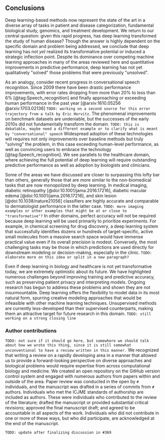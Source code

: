 ## Conclusions

Deep learning-based methods now represent the state of the art in a diverse
array of tasks in patient and disease categorization, fundamental biological
study, genomics, and treatment development.  We return to our central question:
given this rapid progress, has deep learning transformed the study of human
disease?  Though the answer is highly dependent on the specific domain and
problem being addressed, we conclude that deep learning has not *yet* realized
its transformative potential or induced a strategic inflection point.  Despite
its dominance over competing machine learning approaches in many of the areas
reviewed here and quantitative improvements in predictive performance, deep
learning has not yet qualitatively "solved" those problems that were previously
"unsolved".

As an analogy, consider recent progress in conversational speech recognition.
Since 2009 there have been drastic performance improvements, with error rates
dropping from more than 20% to less than 6% [@tag:Speech_recognition] and
finally approaching or exceeding human performance in the past year
[@arxiv:1610.05256 @arxiv:1703.02136] `TODO: working on a second source for this
error trajectory from a talk by Eric Horvitz`. The phenomenal  improvements on
benchmark datasets are undeniable, but the successes of the early 2010s did not
fundamentally transform the domain. `TODO: this is debatable, maybe need a
different example or to clarify what is meant by "conversational" speech`
Widespread adoption of these technologies will requires not only improvements
over baseline methods but truly "solving" the problem, in this case exceeding
human-level performance, as well as convincing users to embrace the technology
[@tag:Speech_recognition].  We see parallels to the healthcare domain, where
achieving the full potential of deep learning will require outstanding
predictive performance as well as adoption by biologists and clinicians.

Some of the areas we have discussed are closer to surpassing this lofty bar than
others, generally those that are more similar to the non-biomedical tasks that
are now monopolized by deep learning.  In medical imaging, diabetic retinopathy
[@doi:10.1001/jama.2016.17216], diabetic macular edema
[@doi:10.1001/jama.2016.17216], and skin lesion [@doi:10.1038/nature21056]
classifiers are highly accurate and comparable to dermatologist performance in
the latter case. `TODO: more imaging examples or other examples that might be at
or close to "transformative"?`  In other domains, perfect accuracy will not be
required because deep learning will be used primarily to prioritize experiments.
For example, in chemical screening for drug discovery, a deep learning system
that successfully identifies dozens or hundreds of target-specific, active
small molecules from a massive search space would have immense practical value
even if its overall precision is modest. Conversely, the most challenging tasks
may be those in which predictions are used directly for downstream modeling or
decision-making, especially in the clinic. `TODO: elaborate more on this idea
or split in a new paragraph?`

Even if deep learning in biology and healthcare is not yet transformative today,
we are extremely optimistic about its future.  We have highlighted numerous
challenges beyond improving training and predictive accuracy, such as preserving
patient privacy and interpreting models.  Ongoing research has begun to address
these problems and shown they are not insurmountable.  Deep learning offers the
flexibility to model data in its most natural form, spurring creative modeling
approaches that would be infeasible with other machine learning techniques.
Unsupervised methods are currently less-developed than their supervised
counterparts, making them an attractive target for future research in this
domain.  `TODO: still working on a strong closing line`

### Author contributions

`TODO: not sure if it should go here, but somewhere we should talk about how we
wrote this thing, since it is still somewhat unconventional to have a review
written in this manner.` We recognized that writing a review on a rapidly
developing area in a manner that allowed us to provide a forward-looking
perspective on diverse approaches and biological problems would require
expertise from across computational biology and medicine. We created an open
repository on the GitHub version control system and engaged with numerous
authors from papers within and outside of the area. Paper review was conducted
in the open by `#` individuals, and the manuscript was drafted in a series of
commits from `#` authors. Individuals who met the ICJME standards of authorship
are included as authors. These were individuals who contributed to the review of
the literature; drafted the manuscript or provided substantial critical
revisions; approved the final manuscript draft; and agreed to be accountable in
all aspects of the work. Individuals who did not contribute in one or more of
these ways, but who did participate, are acknowledged at the end of the
manuscript.

`TODO: update after finalizing discussion in #369`
